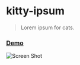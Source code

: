 # kitty-ipsum

> Lorem ipsum for cats.

### [Demo](https://kitty-ipsum.web.app/)

![Screen Shot](https://firebasestorage.googleapis.com/v0/b/kitty-ipsum.appspot.com/o/screencapture-localhost-8081-2018-12-18-15_01_39.png?alt=media&token=d8ed4d2c-6119-4040-8979-0834fe1a5435)

